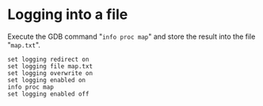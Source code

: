 # Logging into a file

Execute the GDB command "`info proc map`" and store the result into the file "`map.txt`".

```gdb
set logging redirect on
set logging file map.txt
set logging overwrite on
set logging enabled on
info proc map
set logging enabled off
```

